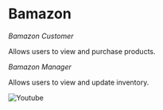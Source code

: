 # Bamazon

*Bamazon Customer*

Allows users to view and purchase products.

*Bamazon Manager*

Allows users to view and update inventory.

![Youtube](http://youtube.com)